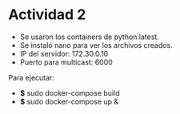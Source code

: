 # Actividad 2

* Se usaron los containers de python:latest.
* Se instaló nano para ver los archivos creados.
* IP del servidor: 172.30.0.10
* Puerto para multicast: 6000

Para ejecutar:

* **$** sudo docker-compose build
* **$** sudo docker-compose up &

